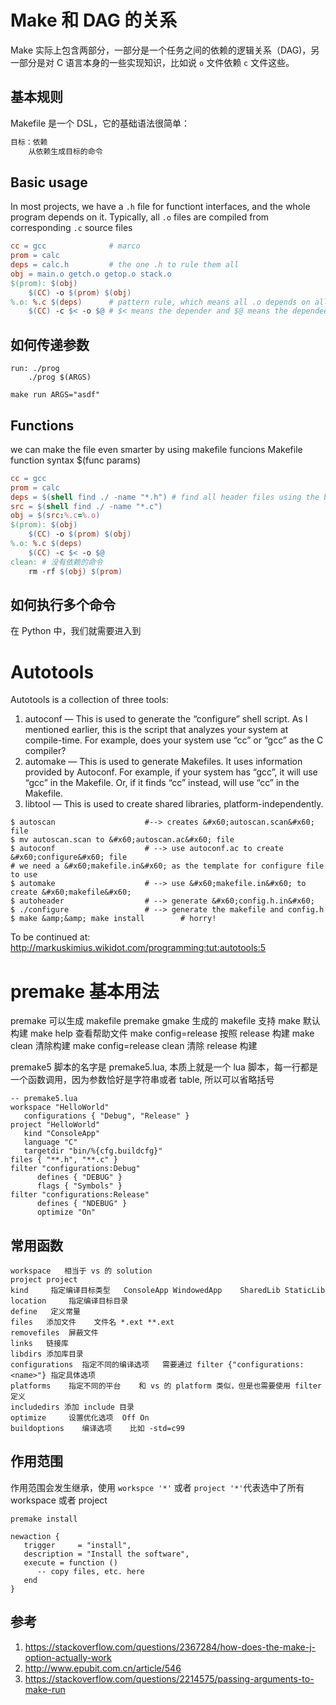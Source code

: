 # Make 和 DAG 的关系

<!--
ID: b497a1ea-41b6-44d0-a11c-7b535bd90cbd
Status: publish
Date: 2017-07-27T01:21:00
Modified: 2020-05-16T11:46:39
wp_id: 407
-->

Make 实际上包含两部分，一部分是一个任务之间的依赖的逻辑关系（DAG)，另一部分是对 C 语言本身的一些实现知识，比如说 `o` 文件依赖 `c` 文件这些。


## 基本规则

Makefile 是一个 DSL，它的基础语法很简单：

```makefile
目标：依赖
    从依赖生成目标的命令
```

## Basic usage

In most projects, we have a `.h` file for functiont interfaces, and the whole program depends on it. Typically, all `.o` files are compiled from corresponding `.c` source files

```makefile
cc = gcc              # marco
prom = calc
deps = calc.h         # the one .h to rule them all
obj = main.o getch.o getop.o stack.o
$(prom): $(obj)
    $(CC) -o $(prom) $(obj)
%.o: %.c $(deps)      # pattern rule, which means all .o depends on all .c and $(deps)
    $(CC) -c $< -o $@ # $< means the depender and $@ means the dependee
```

## 如何传递参数

```
run: ./prog
    ./prog $(ARGS)

make run ARGS="asdf"
```


## Functions

we can make the file even smarter by using makefile funcions
Makefile function syntax $(func params)

```makefile
cc = gcc
prom = calc
deps = $(shell find ./ -name "*.h") # find all header files using the builtin shell function
src = $(shell find ./ -name "*.c")
obj = $(src:%.c=%.o)
$(prom): $(obj)
    $(CC) -o $(prom) $(obj)
%.o: %.c $(deps)
    $(CC) -c $< -o $@
clean: # 没有依赖的命令
    rm -rf $(obj) $(prom)
```

## 如何执行多个命令

在 Python 中，我们就需要进入到

# Autotools

Autotools is a collection of three tools:

1. autoconf — This is used to generate the “configure” shell script. As I mentioned earlier, this is the script that analyzes your system at compile-time. For example, does your system use “cc” or “gcc” as the C compiler?
2. automake — This is used to generate Makefiles. It uses information provided by Autoconf. For example, if your system has “gcc”, it will use “gcc” in the Makefile. Or, if it finds “cc” instead, will use “cc” in the Makefile.
3. libtool — This is used to create shared libraries, platform-independently.

```
$ autoscan                    #--> creates &#x60;autoscan.scan&#x60; file
$ mv autoscan.scan to &#x60;autoscan.ac&#x60; file
$ autoconf                    # --> use autoconf.ac to create &#x60;configure&#x60; file
# we need a &#x60;makefile.in&#x60; as the template for configure file to use
$ automake                    # --> use &#x60;makefile.in&#x60; to create &#x60;makefile&#x60;
$ autoheader                  # --> generate &#x60;config.h.in&#x60;
$ ./configure                 # --> generate the makefile and config.h
$ make &amp;&amp; make install        # horry!
```

To be continued at:
http://markuskimius.wikidot.com/programming:tut:autotools:5


# premake 基本用法

premake 可以生成 makefile
premake gmake
生成的 makefile 支持
make 默认构建
make help	查看帮助文件
make config=release	按照 release 构建
make clean	清除构建
make config=release clean	清除 release 构建

premake5 脚本的名字是 premake5.lua, 本质上就是一个 lua 脚本，每一行都是一个函数调用，因为参数恰好是字符串或者 table, 所以可以省略括号

```
-- premake5.lua
workspace "HelloWorld"
   configurations { "Debug", "Release" }
project "HelloWorld"
   kind "ConsoleApp"
   language "C"
   targetdir "bin/%{cfg.buildcfg}"
files { "**.h", "**.c" }
filter "configurations:Debug"
      defines { "DEBUG" }
      flags { "Symbols" }
filter "configurations:Release"
      defines { "NDEBUG" }
      optimize "On"
```

## 常用函数

```
workspace 	相当于 vs 的 solution
project	project
kind	 指定编译目标类型	ConsoleApp WindowedApp    SharedLib StaticLib
location	 指定编译目标目录
define	 定义常量
files	添加文件	文件名 *.ext **.ext
removefiles	 屏蔽文件
links	链接库
libdirs	添加库目录
configurations	指定不同的编译选项	需要通过 filter {"configurations:<name>"} 指定具体选项
platforms	 指定不同的平台	和 vs 的 platform 类似，但是也需要使用 filter 定义
includedirs	添加 include 目录
optimize	 设置优化选项	 Off On
buildoptions	编译选项	比如 -std=c99
```

## 作用范围

作用范围会发生继承，使用 `workspce '*'` 或者 `project '*'`代表选中了所有 workspace 或者 project

```
premake install

newaction {
   trigger     = "install",
   description = "Install the software",
   execute = function ()
      -- copy files, etc. here
   end
}
```

## 参考

1. https://stackoverflow.com/questions/2367284/how-does-the-make-j-option-actually-work
2. http://www.epubit.com.cn/article/546
3. https://stackoverflow.com/questions/2214575/passing-arguments-to-make-run
